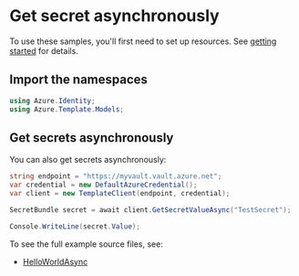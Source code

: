 # Get secret asynchronously

To use these samples, you'll first need to set up resources. See [getting started](https://github.com/Azure/azure-sdk-for-net/blob/main/sdk/template/Azure.Template/README.md#getting-started) for details.

## Import the namespaces

```C# Snippet:Azure_Template
using Azure.Identity;
using Azure.Template.Models;
```

## Get secrets asynchronously

You can also get secrets asynchronously:

```C# Snippet:Azure_Template_GetSecretAsync
string endpoint = "https://myvault.vault.azure.net";
var credential = new DefaultAzureCredential();
var client = new TemplateClient(endpoint, credential);

SecretBundle secret = await client.GetSecretValueAsync("TestSecret");

Console.WriteLine(secret.Value);
```

To see the full example source files, see:
* [HelloWorldAsync](https://github.com/Azure/azure-sdk-for-net/blob/main/sdk/template/Azure.Template/tests/Samples/Sample1_HelloWorldAsync.cs)